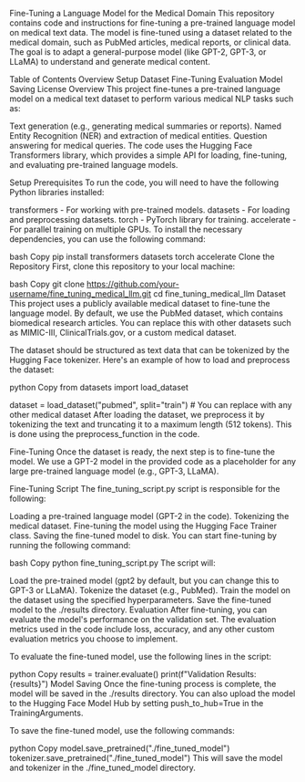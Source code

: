 Fine-Tuning a Language Model for the Medical Domain
This repository contains code and instructions for fine-tuning a pre-trained language model on medical text data. The model is fine-tuned using a dataset related to the medical domain, such as PubMed articles, medical reports, or clinical data. The goal is to adapt a general-purpose model (like GPT-2, GPT-3, or LLaMA) to understand and generate medical content.

Table of Contents
Overview
Setup
Dataset
Fine-Tuning
Evaluation
Model Saving
License
Overview
This project fine-tunes a pre-trained language model on a medical text dataset to perform various medical NLP tasks such as:

Text generation (e.g., generating medical summaries or reports).
Named Entity Recognition (NER) and extraction of medical entities.
Question answering for medical queries.
The code uses the Hugging Face Transformers library, which provides a simple API for loading, fine-tuning, and evaluating pre-trained language models.

Setup
Prerequisites
To run the code, you will need to have the following Python libraries installed:

transformers - For working with pre-trained models.
datasets - For loading and preprocessing datasets.
torch - PyTorch library for training.
accelerate - For parallel training on multiple GPUs.
To install the necessary dependencies, you can use the following command:

bash
Copy
pip install transformers datasets torch accelerate
Clone the Repository
First, clone this repository to your local machine:

bash
Copy
git clone https://github.com/your-username/fine_tuning_medical_llm.git
cd fine_tuning_medical_llm
Dataset
This project uses a publicly available medical dataset to fine-tune the language model. By default, we use the PubMed dataset, which contains biomedical research articles. You can replace this with other datasets such as MIMIC-III, ClinicalTrials.gov, or a custom medical dataset.

The dataset should be structured as text data that can be tokenized by the Hugging Face tokenizer. Here's an example of how to load and preprocess the dataset:

python
Copy
from datasets import load_dataset

dataset = load_dataset("pubmed", split="train")  # You can replace with any other medical dataset
After loading the dataset, we preprocess it by tokenizing the text and truncating it to a maximum length (512 tokens). This is done using the preprocess_function in the code.

Fine-Tuning
Once the dataset is ready, the next step is to fine-tune the model. We use a GPT-2 model in the provided code as a placeholder for any large pre-trained language model (e.g., GPT-3, LLaMA).

Fine-Tuning Script
The fine_tuning_script.py script is responsible for the following:

Loading a pre-trained language model (GPT-2 in the code).
Tokenizing the medical dataset.
Fine-tuning the model using the Hugging Face Trainer class.
Saving the fine-tuned model to disk.
You can start fine-tuning by running the following command:

bash
Copy
python fine_tuning_script.py
The script will:

Load the pre-trained model (gpt2 by default, but you can change this to GPT-3 or LLaMA).
Tokenize the dataset (e.g., PubMed).
Train the model on the dataset using the specified hyperparameters.
Save the fine-tuned model to the ./results directory.
Evaluation
After fine-tuning, you can evaluate the model's performance on the validation set. The evaluation metrics used in the code include loss, accuracy, and any other custom evaluation metrics you choose to implement.

To evaluate the fine-tuned model, use the following lines in the script:

python
Copy
results = trainer.evaluate()
print(f"Validation Results: {results}")
Model Saving
Once the fine-tuning process is complete, the model will be saved in the ./results directory. You can also upload the model to the Hugging Face Model Hub by setting push_to_hub=True in the TrainingArguments.

To save the fine-tuned model, use the following commands:

python
Copy
model.save_pretrained("./fine_tuned_model")
tokenizer.save_pretrained("./fine_tuned_model")
This will save the model and tokenizer in the ./fine_tuned_model directory.
